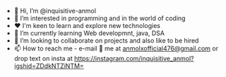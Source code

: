 - 👋 Hi, I’m @inquisitive-anmol
- 👀 I’m interested in programming and in the world of coding
- ❤️ I'm keen to learn and explore new technologies
- 🌱 I’m currently learning Web developmnt, java, DSA
- 💞️ I’m looking to collaborate on projects and also like to be hired 
- 📫 How to reach me - e-mail 📨 me at anmolxofficial476@gmail.com or drop text on insta at https://instagram.com/inquisitive_anmol?igshid=ZDdkNTZiNTM=

<!---
inquisitive-anmol/inquisitive-anmol is a ✨ special ✨ repository because its `README.md` (this file) appears on your GitHub profile.
You can click the Preview link to take a look at your changes.
--->
